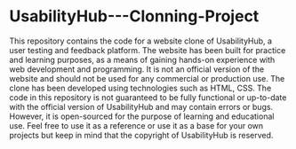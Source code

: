 # UsabilityHub---Clonning-Project

This repository contains the code for a website clone of UsabilityHub, a user testing and feedback platform. The website has been built for practice and learning purposes, as a means of gaining hands-on experience with web development and programming. It is not an official version of the website and should not be used for any commercial or production use. The clone has been developed using technologies such as HTML, CSS. The code in this repository is not guaranteed to be fully functional or up-to-date with the official version of UsabilityHub and may contain errors or bugs. However, it is open-sourced for the purpose of learning and educational use. Feel free to use it as a reference or use it as a base for your own projects but keep in mind that the copyright of UsabilityHub is reserved.
